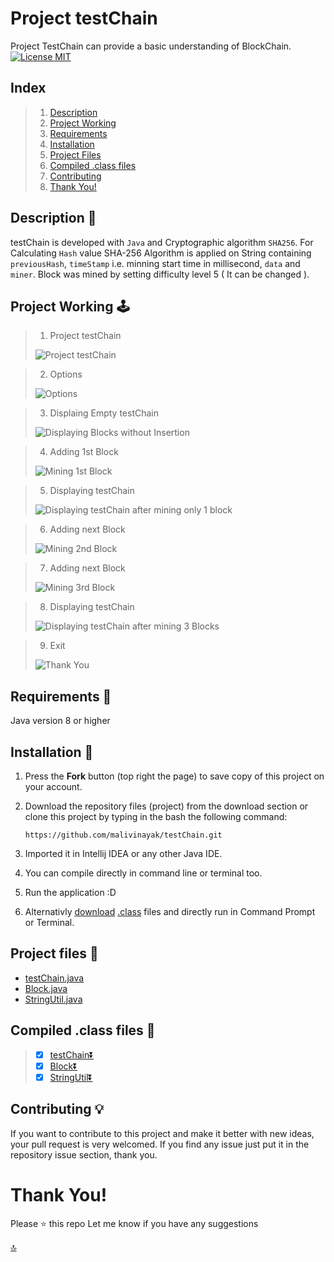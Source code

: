 # Project testChain 
Project TestChain can provide a basic understanding of BlockChain.
<br>
[![License MIT](https://img.shields.io/badge/license-MIT-blue.svg)](LICENSE)
<br>


## Index
>1. [Description](https://github.com/malivinayak/testChain/new/main?readme=1#description-)
>2. [Project Working](https://github.com/malivinayak/testChain/new/main?readme=1#project-working-%EF%B8%8F)
>3. [Requirements](https://github.com/malivinayak/testChain/new/main?readme=1#requirements-)
>4. [Installation](https://github.com/malivinayak/testChain/new/main?readme=1#installation-)
>5. [Project Files](https://github.com/malivinayak/testChain/new/main?readme=1#project-files-)
>6. [Compiled .class files](https://github.com/malivinayak/testChain/new/main?readme=1#compiled-class-files-)
>7. [Contributing](https://github.com/malivinayak/testChain/new/main?readme=1#contributing-)
>8. [Thank You!](https://github.com/malivinayak/testChain/new/main?readme=1#thank-you)

## Description 📃
testChain is developed with ```Java``` and Cryptographic algorithm ```SHA256```.
For Calculating ```Hash``` value SHA-256 Algorithm is applied on String containing ```previousHash```, 
```timeStamp``` i.e. minning start time in millisecond, ```data``` and ```miner```. 
Block was mined by setting difficulty level 5 ( It can be changed ).


## Project Working 🕹️
>1. Project testChain
>
>![Project testChain](testChainWorking/Project%20testChain.jpg "Project testChain")

>2. Options
>
>![Options](testChainWorking/Options.jpg "Chices")

> 3. Displaing Empty testChain
>
>![](testChainWorking/DisplayOfEmptyTestChain.jpg "Displaying Blocks without Insertion")

> 4. Adding 1st Block
>
> ![](testChainWorking/Mining1stBlock.jpg "Mining 1st Block")

> 5. Displaying testChain
>
> ![](testChainWorking/displayOf1stBlock.jpg "Displaying testChain after mining only 1 block")

> 6. Adding next Block
>
> ![](testChainWorking/Mining2ndBlock.jpg "Mining 2nd Block")

> 7. Adding next Block
>
> ![](testChainWorking/Mining3rdBlock.jpg "Mining 3rd Block")

> 8. Displaying testChain
>
> ![](testChainWorking/displayingAllBlocks.jpg "Displaying testChain after mining 3 Blocks")

> 9. Exit
>
> ![](testChainWorking/Exit.jpg "Thank You")


## Requirements 🔧
 Java version 8 or higher
 
   
## Installation 🔌
1. Press the **Fork** button (top right the page) to save copy of this project on your account.

2. Download the repository files (project) from the download section or clone this project by typing in the bash the following command:

       https://github.com/malivinayak/testChain.git
       
3. Imported it in Intellij IDEA or any other Java IDE.
4. You can compile directly in command line or terminal too.
5. Run the application :D
6. Alternativly [download](https://github.com/malivinayak/testChain/new/main?readme=1#compiled-class-files) 
[.class](https://github.com/malivinayak/testChain/tree/main/class%20files) files and directly run in Command Prompt or Terminal.

## Project files 📂
   - [testChain.java](https://github.com/malivinayak/testChain/blob/main/testChain.java)
   - [Block.java](https://github.com/malivinayak/testChain/blob/main/Block.java)
   - [StringUtil.java](https://github.com/malivinayak/testChain/blob/main/StringUtil.java)
 

## Compiled .class files 📂
>- [x] [testChain⏬](https://github.com/malivinayak/testChain/raw/main/class%20files/testChain.class)
>- [x] [Block⏬](https://github.com/malivinayak/testChain/raw/main/class%20files/Block.class)
>- [x] [StringUtil⏬](https://github.com/malivinayak/testChain/raw/main/class%20files/StringUtil.class)

## Contributing 💡
If you want to contribute to this project and make it better with new ideas, your pull request is very welcomed.
If you find any issue just put it in the repository issue section, thank you.

# Thank You!
Please ⭐️ this repo 
Let me know if you have any suggestions

[ 🔝 ](https://github.com/malivinayak/testChain/new/main?readme=1#project-testchain)
